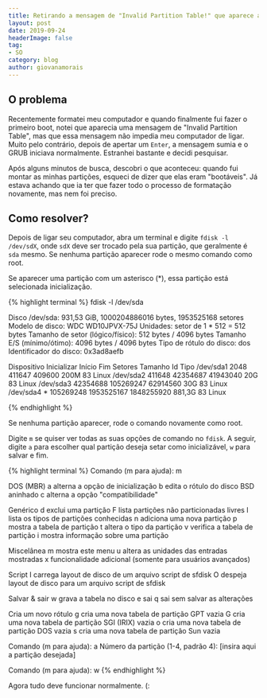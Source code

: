 ```yaml
---
title: Retirando a mensagem de "Invalid Partition Table!" que aparece antes do computador inicializar
layout: post
date: 2019-09-24
headerImage: false
tag:
- SO
category: blog
author: giovanamorais
---
```


## O problema

Recentemente formatei meu computador e quando finalmente fui fazer o primeiro
boot, notei que aparecia uma mensagem de "Invalid Partition Table", mas
que essa mensagem não impedia meu computador de ligar.
Muito pelo contrário, depois de apertar um `Enter`, a mensagem
sumia e o GRUB iniciava normalmente. Estranhei bastante e decidi
pesquisar.

Após alguns minutos de busca, descobri o que aconteceu: quando fui montar as
minhas partições, esqueci de dizer que elas eram "bootáveis". Já estava
achando que ia ter que fazer todo o processo de formatação novamente, mas nem
foi preciso.

## Como resolver?

Depois de ligar seu computador, abra um terminal e digite `fdisk -l /dev/sdX`,
onde `sdX` deve ser trocado pela
sua partição, que geralmente é `sda` mesmo. Se nenhuma partição aparecer
rode o mesmo comando como root.

Se aparecer uma partição com um asterisco (\*), essa partição está selecionada
inicialização.

{% highlight terminal %}
fdisk -l /dev/sda

Disco /dev/sda: 931,53 GiB, 1000204886016 bytes, 1953525168 setores
Modelo de disco: WDC WD10JPVX-75J
Unidades: setor de 1 * 512 = 512 bytes
Tamanho de setor (lógico/físico): 512 bytes / 4096 bytes
Tamanho E/S (mínimo/ótimo): 4096 bytes / 4096 bytes
Tipo de rótulo do disco: dos
Identificador do disco: 0x3ad8aefb

Dispositivo Inicializar    Início        Fim    Setores Tamanho Id Tipo
/dev/sda1                    2048     411647     409600    200M 83 Linux
/dev/sda2                  411648   42354687   41943040     20G 83 Linux
/dev/sda3                42354688  105269247   62914560     30G 83 Linux
/dev/sda4   *           105269248 1953525167 1848255920  881,3G 83 Linux

{% endhighlight %}

Se nenhuma partição aparecer, rode o comando novamente como root.

Digite `m` se quiser ver todas as suas opções de comando no `fdisk`.
A seguir, digite `a` para escolher qual partição deseja setar como inicializável,
`w` para salvar e fim.

{% highlight terminal %}
Comando (m para ajuda): m

  DOS (MBR)
   a   alterna a opção de inicialização
   b   edita o rótulo do disco BSD aninhado
   c   alterna a opção "compatibilidade"

  Genérico
   d   exclui uma partição
   F   lista partições não particionadas livres
   l   lista os tipos de partições conhecidas
   n   adiciona uma nova partição
   p   mostra a tabela de partição
   t   altera o tipo da partição
   v   verifica a tabela de partição
   i   mostra informação sobre uma partição

  Miscelânea
   m   mostra este menu
   u   altera as unidades das entradas mostradas
   x   funcionalidade adicional (somente para usuários avançados)

  Script
   I   carrega layout de disco de um arquivo script de sfdisk
   O   despeja layout de disco para um arquivo script de sfdisk

  Salvar & sair
   w   grava a tabela no disco e sai
   q   sai sem salvar as alterações

  Cria um novo rótulo
   g   cria uma nova tabela de partição GPT vazia
   G   cria uma nova tabela de partição SGI (IRIX) vazia
   o   cria uma nova tabela de partição DOS vazia
   s   cria uma nova tabela de partição Sun vazia


Comando (m para ajuda): a
Número da partição (1-4, padrão 4): [insira aqui a partição desejada]

Comando (m para ajuda): w
{% endhighlight %}

Agora tudo deve funcionar normalmente. (:
